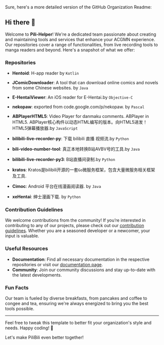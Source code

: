 Sure, here's a more detailed version of the GitHub Organization Readme:

## Hi there 👋

Welcome to **Pili-Helper**! We're a dedicated team passionate about creating and maintaining tools and services that enhance your ACGMN experience. Our repositories cover a range of functionalities, from live recording tools to manga readers and beyond. Here's a snapshot of what we offer:

### Repositories

- **Hentoid**: H-app reader by `Kotlin`

- **JComicDownloader**:  A tool that can download online comics and novels from some Chinese websites. by `Java`

- **E-HentaiViewer**: An iOS reader for E-Hentai.by `Objective-C`

- **nekopaw**:  exported from code.google.com/p/nekopaw. by `Pascal`

- **ABPlayerHTML5**:  Video Player for danmaku comments. ABPlayer in HTML5. ABPlayer核心构件以动态HTML编写的版本。向HTML5进发！HTML5弹幕播放器.by  `JavaScript`

- **bilibili-live-recorder-py**: 下载 bilibili 直播 视频流.by `Python`

- **bili-video-number-tool**: 真正本地转换B站AVBV号的工具.by `Java`

- **bilibili-live-recorder-py3**: B站直播间录制.by `Python`

- **kratos**: Kratos是bilibili开源的一套`Go`微服务框架，包含大量微服务相关框架及工具.

- **Cimoc**: Android 平台在线漫画阅读器. by `Java`

- **xeHentai**: 绅士漫画下载. by `Python`

### Contribution Guidelines

We welcome contributions from the community! If you’re interested in contributing to any of our projects, please check out our [contribution guidelines](link_to_contribution_guidelines). Whether you are a seasoned developer or a newcomer, your input is valuable.

### Useful Resources

- **Documentation**: Find all necessary documentation in the respective repositories or visit our [documentation page](link_to_docs).
- **Community**: Join our community discussions and stay up-to-date with the latest developments.

### Fun Facts

Our team is fueled by diverse breakfasts, from pancakes and coffee to congee and tea, ensuring we're always energized to bring you the best tools possible.

---

Feel free to tweak this template to better fit your organization's style and needs. Happy coding! 🚀

Let's make PiliBili even better together!
